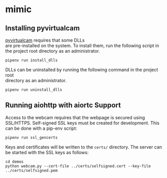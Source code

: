# mimic

## Installing pyvirtualcam

[pyvirtualcam](https://github.com/letmaik/pyvirtualcam/) requires that some DLLs  
are pre-installed on the system. To install them, run the following script in  
the project root directory as an administrator.

```shell
pipenv run install_dlls
```

DLLs can be uninstalled by running the following command in the project root  
directory as an administrator.

```shell
pipenv run uninstall_dlls
```

## Running aiohttp with aiortc Support

Access to the webcam requires that the webpage is secured using SSL/HTTPS. Self-signed SSL keys must be created for development. This can be done with a pip-env script:

```shell
pipenv run ssl_gencerts
```

Keys and certificates will be written to the `certs/` directory. The server can be started with the SSL keys as follows:

```shell
cd demos
python webcam.py --cert-file ../certs/selfsigned.cert --key-file ../certs/selfsigned.pem
```
